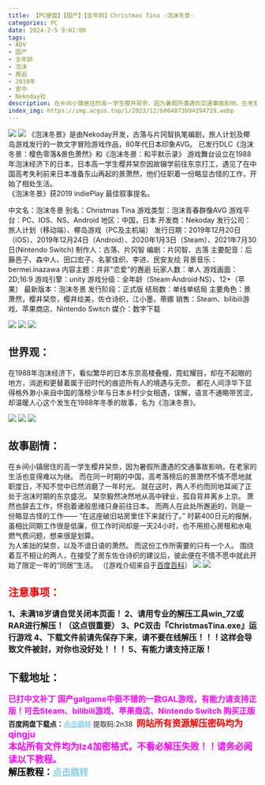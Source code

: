 ```yaml
---
title: 【PC硬盘】【国产】【全年龄】Christmas Tina -泡沫冬景-
categories: PC
date: 2024-2-5 9:01:00
tags:
- ADV
- 国产
- 全年龄
- 泡沫
- 邂逅
- 2019年
- 官中
- Nekoday社
description: 在乡间小镇居住的高一学生樱井栞奈，因为暑假所遭遇的交通事故影响，在老家的生活也变得难以为继。而在同一时期的中国，高考落榜后的景萧然不情不愿地就职度日，不知不觉中已然消磨了一年时光。    
index_img: https://img.acgus.top/i/2023/12/b064873b94194719.webp
---
```

![](https://img.acgus.top/i/2023/12/b064873b94194719.webp)
![](https://img.acgus.top/i/2023/12/390a0044db194722.webp)
《泡沫冬景》是由Nekoday开发，古落与片冈智执笔编剧，旅人计划及椰岛游戏发行的一款文字冒险游戏作品，80年代日本印象AVG。
已发行DLC《泡沫冬景：樱色零落&景色萧然》和《泡沫冬景：和平默示录》
游戏舞台设立在1988年泡沫经济下的日本，日本高一学生樱井栞奈因故辍学前往东京打工，遇见了在中国高考失利前来日本准备东山再起的景萧然，他们任职着一份略显古怪的工作，开始了相处生活。   
《泡沫冬景》获2019 indiePlay 最佳叙事提名。

中文名：泡沫冬景
别名：Christmas Tina
游戏类型：泡沫青春群像AVG
游戏平台：PC、IOS、NS、Android
地区：中国，日本
开发商：Nekoday
发行公司：旅人计划（移动端）、椰岛游戏（PC及主机端）
发行日期：2019年12月20日（iOS）、2019年12月24日（Android）、2020年1月3日（Steam）、2021年7月30日(Nintendo Switch)
制作人：古落、片冈智
编剧：片冈智、古落
主要配音：后藤邑子、森中人、田口宏子、名冢佳织、李进、民安友绘
背景音乐：bermei.inazawa
内容主题：并非"恋爱"的邂逅
玩家人数：单人
游戏画面：2D;16:9
游戏引擎：unity
游戏分级：全年龄（Steam·Android·NS）、12+（苹果）
最新版本：泡沫冬景
发行阶段：正式版
结局数：单线单结局
主要角色：景萧然，樱井栞奈，樱井绘美，佐仓诗织，江小墨，蒂娜
销售：Steam、bilibili游戏、苹果商店、Nintendo Switch 
媒介：数字下载

![](https://img.acgus.top/i/2023/12/ef2fa2a530194726.webp)
![](https://img.acgus.top/i/2023/12/8e64477b68194931.webp)
![](https://img.acgus.top/i/2023/12/9970c7a3c3194729.webp)
## **世界观：**
在1988年泡沫经济下，看似繁华的日本东京高楼叠幢，霓虹耀目，却在不起眼的地方，消逝和更替着属于旧时代的痕迹所有人的境遇与无奈。
都在人间浮华下显得格外渺小来自中国的落榜少年与日本乡村少女相遇，误解，语言不通略带苦涩，却温暖人心这个发生在1988年冬季的故事，名为《泡沫冬景》。

![](https://img.acgus.top/i/2023/12/9598d32421194732.webp)
![](https://img.acgus.top/i/2023/12/943880ec89194735.webp)
![](https://img.acgus.top/i/2023/12/cef6677e8d194738.webp)
## **故事剧情：**
在乡间小镇居住的高一学生樱井栞奈，因为暑假所遭遇的交通事故影响，在老家的生活也变得难以为继。
而在同一时期的中国，高考落榜后的景萧然不情不愿地就职度日，不知不觉中已然消磨了一年时光。
就在这时，两人不约而同地耳闻了正处于泡沫时期的东京盛况。
栞奈毅然决然地从高中肄业，孤自背井离乡上京。
萧然也辞去工作，怀抱着诸般思绪只身前往日本。
而两人在此处所邂逅的，则是一份略显古怪的工作——
“在这座破旧站房里住下来就行了。”
时薪400日元的报酬，虽相比同期工作很是低廉，但工作时间却是一天24小时，也不用担心房租和水电燃气费问题，想来很是划算。  
为人笨拙的栞奈，以及不谙日语的萧然。
而这份工作所需要的只有一个人。
围绕着互不相让的两人，在接受了房东佐仓诗织的建议后，彼此便在不情不愿中就此开始了限定一年的“同居”生活。
（[游戏介绍来自于[百度百科](https://baike.baidu.com/item/%E6%B3%A1%E6%B2%AB%E5%86%AC%E6%99%AF/23700271?fromtitle=%E5%8F%AF%E7%88%B1%E7%9A%84%E5%9C%A3%E8%AF%9E%E7%A4%BC%E7%89%A9%EF%BC%9A%E6%B3%A1%E6%B2%AB%E5%86%AC%E6%99%AF&fromid=24218095&fr=aladdin)）
![](https://img.acgus.top/i/2023/12/3f912a7a01194750.webp)
![](https://img.acgus.top/i/2023/12/937884dcdc194748.webp)




## <font color=#FF0000 >注意事项：</font>
<font size=3><b>1、未满18岁请自觉关闭本页面！
2、请用专业的解压工具win_7Z或RAR进行解压！（这点很重要）
3、PC双击『ChristmasTina.exe』运行游戏
4、下载文件前请先保存下来，请不要在线解压！！！这样会导致文件被封，对你也没好处！！！
5、有能力请支持正版！</b></font>

## 下载地址：
<font color=#FF00FF size=3><b>已打中文补丁</b></font>
<font color=#FF00FF size=3>**国产galgame中挺不错的一款GAL游戏，有能力请支持正版！可去Steam、bilibili游戏、苹果商店、Nintendo Switch 购买正版**</font>
<b>百度网盘下载点：</b><a href="https://pan.baidu.com/s/1Ns6iGbEPerozQ14s_VAruA?pwd=2n38" style="color: #87CEEB;"><b>点击跳转</b></a> 提取码:2n38
<a style="padding: 0" href="https://post.qingju.org/AD/"><img style="max-width:100%" src="https://img.acgus.top/i/2024/07/478f689b8021d8d499ab43d21acf137a.gif" alt=""></a>
<b><font color=#FF0000 size=4>网站所有资源解压密码均为</b></font><b><font color=#FF00FF size=4>qingju</font><font color=#FF0000 ></font></b><br><b><font color=#FF00FF size=4>本站所有文件均为lz4加密格式，不看必解压失败！！请务必阅读以下教程。</b></font><br><b><font color=#000 size=4>解压教程：</b><a href="https://post.qingju.org/tutorial/000/" style="color: #87CEEB;"><b>点击跳转</b></a>